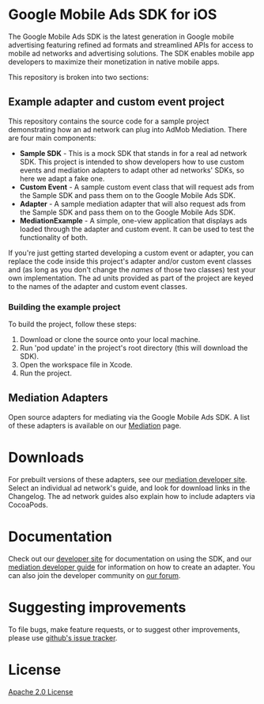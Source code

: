 # Google Mobile Ads SDK for iOS

The Google Mobile Ads SDK is the latest generation in Google mobile advertising
featuring refined ad formats and streamlined APIs for access to mobile ad
networks and advertising solutions. The SDK enables mobile app developers to
maximize their monetization in native mobile apps.

This repository is broken into two sections:

## Example adapter and custom event project

This repository contains the source code for a sample project demonstrating how
an ad network can plug into AdMob Mediation. There are four main components:

- **Sample SDK** - This is a mock SDK that stands in for a real ad network SDK.
    This project is intended to show developers how to use custom events and
    mediation adapters to adapt other ad networks' SDKs, so here we adapt a
    fake one.
- **Custom Event** - A sample custom event class that will request ads from the
    Sample SDK and pass them on to the Google Mobile Ads SDK.
- **Adapter** - A sample mediation adapter that will also request ads from the
    Sample SDK and pass them on to the Google Mobile Ads SDK.
- **MediationExample** - A simple, one-view application that displays
    ads loaded through the adapter and custom event. It can be used to test the
    functionality of both.

If you're just getting started developing a custom event or adapter, you can
replace the code inside this project's adapter and/or custom event classes
and (as long as you don't change the *names* of those two classes) test your
own implementation. The ad units provided as part of the project are keyed to
the names of the adapter and custom event classes.

### Building the example project

To build the project, follow these steps:

1.  Download or clone the source onto your local machine.
2.  Run 'pod update' in the project's root directory (this will download the
    SDK).
3.  Open the workspace file in Xcode.
4.  Run the project.

## Mediation Adapters

Open source adapters for mediating via the Google Mobile Ads SDK. A list of
these adapters is available on our
[Mediation](https://developers.google.com/admob/ios/mediation#choosing_your_mediation_networks)
page.

# Downloads

For prebuilt versions of these adapters, see our
[mediation developer site](https://developers.google.com/admob/ios/mediate#mediation-networks). 
Select an individual ad network's guide, and look for download links in the
Changelog. The ad network guides also explain how to include adapters via CocoaPods.

# Documentation

Check out our
[developer site](https://developers.google.com/admob/ios) for documentation on
using the SDK, and our
[mediation developer guide](https://developers.google.com/admob/ios/mediation-developer)
for information on how to create an adapter.
You can also join the developer community on
[our forum](https://groups.google.com/forum/#!forum/google-admob-ads-sdk).

# Suggesting improvements

To file bugs, make feature requests, or to suggest other improvements, please
use [github's issue tracker](https://github.com/googleads/googleads-mobile-ios-mediation/issues).

# License

[Apache 2.0 License](http://www.apache.org/licenses/LICENSE-2.0.html)
